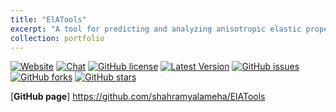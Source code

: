 ```yaml
---
title: "ElATools"
excerpt: "A tool for predicting and analyzing anisotropic elastic properties of 2D and 3D materials<br/><img src='/files/log_ElAtools.png'>"
collection: portfolio
---
```


[![Website](https://img.shields.io/website?style=flat-square&up_color=gold&up_message=ElaTools&url=https%3A%2F%2Fyalameha.gitlab.io%2Felastictools%2Findex.html)](https://yalameha.gitlab.io/elastictools/index.html) [![Chat](https://img.shields.io/website?style=flat-square&up_color=gold&up_message=Chat&url=https%3A%2F%2Fgroups.google.com%2g%2elatools)](https://groups.google.com/g/elatools)
[![GitHub license](https://img.shields.io/github/license/shahramyalameha/ElATools)](https://github.com/shahramyalameha/ElATools/blob/main/LICENSE.md)
[![Latest Version](https://img.shields.io/github/v/release/shahramyalameha/ElATools)](https://github.com/shahramyalameha/ElATools/releases/latest)
[![GitHub issues](https://img.shields.io/github/issues/shahramyalameha/ElATools)](https://github.com/shahramyalameha/ElATools/issues) 
[![GitHub forks](https://img.shields.io/github/forks/shahramyalameha/ElATools)](https://github.com/shahramyalameha/ElATools/network)
[![GitHub stars](https://img.shields.io/github/stars/shahramyalameha/ElATools)](https://github.com/shahramyalameha/ElATools/stargazers)

[**GitHub page**] https://github.com/shahramyalameha/ElATools
